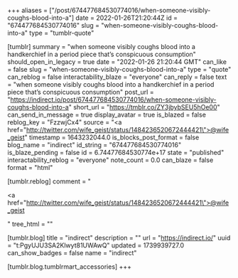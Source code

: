 +++
aliases = ["/post/674477684530774016/when-someone-visibly-coughs-blood-into-a"]
date = 2022-01-26T21:20:44Z
id = "674477684530774016"
slug = "when-someone-visibly-coughs-blood-into-a"
type = "tumblr-quote"

[tumblr]
summary = "when someone visibly coughs blood into a handkerchief in a period piece that’s conspicuous consumption"
should_open_in_legacy = true
date = "2022-01-26 21:20:44 GMT"
can_like = false
slug = "when-someone-visibly-coughs-blood-into-a"
type = "quote"
can_reblog = false
interactability_blaze = "everyone"
can_reply = false
text = "when someone visibly coughs blood into a handkerchief in a period piece that’s conspicuous consumption"
post_url = "https://indirect.io/post/674477684530774016/when-someone-visibly-coughs-blood-into-a"
short_url = "https://tmblr.co/ZY3jbybSEU5hOe00"
can_send_in_message = true
display_avatar = true
is_blazed = false
reblog_key = "FzzwjCx4"
source = "<a href=\"http://twitter.com/wife_geist/status/1484236520672444421\">@wife_geist</a>"
timestamp = 1643232044.0
is_blocks_post_format = false
blog_name = "indirect"
id_string = "674477684530774016"
is_blaze_pending = false
id = 6.74477684530774e+17
state = "published"
interactability_reblog = "everyone"
note_count = 0.0
can_blaze = false
format = "html"

[tumblr.reblog]
comment = "<p><a href=\"http://twitter.com/wife_geist/status/1484236520672444421\">@wife_geist</a></p>"
tree_html = ""

[tumblr.blog]
title = "indirect"
description = ""
url = "https://indirect.io/"
uuid = "t:PgyUJU3SA2Klwyt81UWAwQ"
updated = 1739939727.0
can_show_badges = false
name = "indirect"

[tumblr.blog.tumblrmart_accessories]
+++
